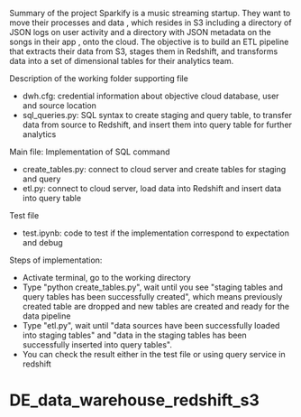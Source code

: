 Summary of the project
Sparkify is a music streaming startup. They want to move their processes and data , which resides in S3 including a directory of JSON logs on user activity and a directory with JSON metadata on the songs in their app , onto the cloud.
The objective is to build an ETL pipeline that extracts their data from S3, stages them in Redshift, and transforms data into a set of dimensional tables for their analytics team.
 
Description of the working folder
supporting file
 - dwh.cfg: credential information about objective cloud database, user and source location
 - sql_queries.py: SQL syntax to create staging and query table, to transfer data from source to Redshift, and insert them into query table for further analytics
 
Main file:
Implementation of SQL command
 - create_tables.py: connect to cloud server and create tables for staging and query
 - etl.py: connect to cloud server, load data into Redshift and insert data into query table
 
Test file
 - test.ipynb: code to test if the implementation correspond to expectation and debug
 
Steps of implementation:
 - Activate terminal, go to the working directory
 - Type "python create_tables.py",  wait until you see "staging tables and query tables has been successfully created", which means  previously created table are dropped and new tables are created and ready for the data pipeline
 - Type "etl.py", wait until "data sources have been successfully loaded into staging tables" and "data in the staging tables has been successfully inserted into query tables".
 - You can check the result either in the test file or using query service in redshift
 

# DE_data_warehouse_redshift_s3
